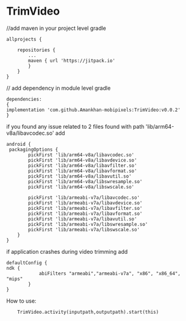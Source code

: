 # TrimVideo

//add maven in your project level gradle

````
allprojects {

	repositories {
		...
		maven { url 'https://jitpack.io' 
		}
	}
}
````
// add dependency in module level gradle

````
dependencies:
{
implementation 'com.github.Amankhan-mobipixels:TrimVideo:v0.0.2'
}

````
if you found any issue related to 2 files found with path 'lib/arm64-v8a/libavcodec.so'
add
````
android {
 packagingOptions {
        pickFirst 'lib/arm64-v8a/libavcodec.so'
        pickFirst 'lib/arm64-v8a/libavdevice.so'
        pickFirst 'lib/arm64-v8a/libavfilter.so'
        pickFirst 'lib/arm64-v8a/libavformat.so'
        pickFirst 'lib/arm64-v8a/libavutil.so'
        pickFirst 'lib/arm64-v8a/libswresample.so'
        pickFirst 'lib/arm64-v8a/libswscale.so'

        pickFirst 'lib/armeabi-v7a/libavcodec.so'
        pickFirst 'lib/armeabi-v7a/libavdevice.so'
        pickFirst 'lib/armeabi-v7a/libavfilter.so'
        pickFirst 'lib/armeabi-v7a/libavformat.so'
        pickFirst 'lib/armeabi-v7a/libavutil.so'
        pickFirst 'lib/armeabi-v7a/libswresample.so'
        pickFirst 'lib/armeabi-v7a/libswscale.so'
    }
}

````
if application crashes during video trimming
add
````
defaultConfig {
ndk {
            abiFilters "armeabi","armeabi-v7a", "x86", "x86_64", "mips"
        }
}
````
How to use:

        TrimVideo.activity(inputpath,outputpath).start(this)
